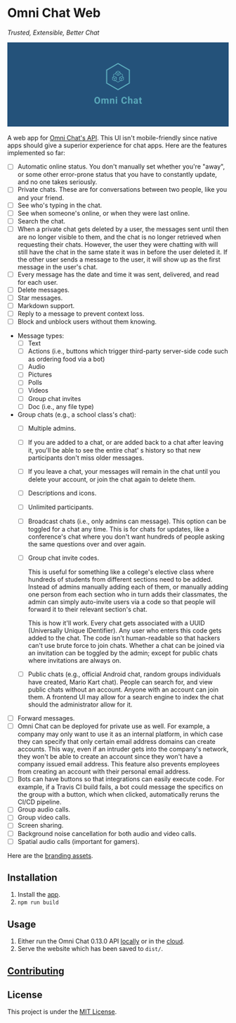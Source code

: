 # Omni Chat Web

_Trusted, Extensible, Better Chat_

![Cover](docs/cover.png)

A web app for [Omni Chat's API](https://github.com/neelkamath/omni-chat). This UI isn't mobile-friendly since native
apps should give a superior experience for chat apps. Here are the features implemented so far:

- [ ] Automatic online status. You don't manually set whether you're "away", or some other error-prone status that you
  have to constantly update, and no one takes seriously.
- [ ] Private chats. These are for conversations between two people, like you and your friend.
- [ ] See who's typing in the chat.
- [ ] See when someone's online, or when they were last online.
- [ ] Search the chat.
- [ ] When a private chat gets deleted by a user, the messages sent until then are no longer visible to them, and the
  chat is no longer retrieved when requesting their chats. However, the user they were chatting with will still have the
  chat in the same state it was in before the user deleted it. If the other user sends a message to the user, it will
  show up as the first message in the user's chat.
- [ ] Every message has the date and time it was sent, delivered, and read for each user.
- [ ] Delete messages.
- [ ] Star messages.
- [ ] Markdown support.
- [ ] Reply to a message to prevent context loss.
- [ ] Block and unblock users without them knowing.
- Message types:
    - [ ] Text
    - [ ] Actions (i.e., buttons which trigger third-party server-side code such as ordering food via a bot)
    - [ ] Audio
    - [ ] Pictures
    - [ ] Polls
    - [ ] Videos
    - [ ] Group chat invites
    - [ ] Doc (i.e., any file type)
- Group chats (e.g., a school class's chat):
    - [ ] Multiple admins.
    - [ ] If you are added to a chat, or are added back to a chat after leaving it, you'll be able to see the entire
      chat' s history so that new participants don't miss older messages.
    - [ ] If you leave a chat, your messages will remain in the chat until you delete your account, or join the chat
      again to delete them.
    - [ ] Descriptions and icons.
    - [ ] Unlimited participants.
    - [ ] Broadcast chats (i.e., only admins can message). This option can be toggled for a chat any time. This is for
      chats for updates, like a conference's chat where you don't want hundreds of people asking the same questions over
      and over again.
    - [ ] Group chat invite codes.

      This is useful for something like a college's elective class where hundreds of students from different sections
      need to be added. Instead of admins manually adding each of them, or manually adding one person from each section
      who in turn adds their classmates, the admin can simply auto-invite users via a code so that people will forward
      it to their relevant section's chat.

      This is how it'll work. Every chat gets associated with a UUID (Universally Unique IDentifier). Any user who
      enters this code gets added to the chat. The code isn't human-readable so that hackers can't use brute force to
      join chats. Whether a chat can be joined via an invitation can be toggled by the admin; except for public chats
      where invitations are always on.
  - [ ] Public chats (e.g., official Android chat, random groups individuals have created, Mario Kart chat). People can
    search for, and view public chats without an account. Anyone with an account can join them. A frontend UI may allow
    for a search engine to index the chat should the administrator allow for it.
- [ ] Forward messages.
- [ ] Omni Chat can be deployed for private use as well. For example, a company may only want to use it as an internal
  platform, in which case they can specify that only certain email address domains can create accounts. This way, even
  if an intruder gets into the company's network, they won't be able to create an account since they won't have a
  company issued email address. This feature also prevents employees from creating an account with their personal email
  address.
- [ ] Bots can have buttons so that integrations can easily execute code. For example, if a Travis CI build fails, a bot
  could message the specifics on the group with a button, which when clicked, automatically reruns the CI/CD pipeline.
- [ ] Group audio calls.
- [ ] Group video calls.
- [ ] Screen sharing.
- [ ] Background noise cancellation for both audio and video calls.
- [ ] Spatial audio calls (important for gamers).

Here are the [branding assets](https://github.com/neelkamath/omni-chat/tree/master/branding).

## Installation

1. Install the [app](docs/install.md).
1. `npm run build`

## Usage

1. Either run the Omni Chat 0.13.0
   API [locally](https://github.com/neelkamath/omni-chat/blob/v0.13.0/docs/docker-compose.md) or in
   the [cloud](https://github.com/neelkamath/omni-chat/blob/v0.13.0/docs/cloud.md).
1. Serve the website which has been saved to `dist/`.

## [Contributing](docs/CONTRIBUTING.md)

## License

This project is under the [MIT License](LICENSE).
